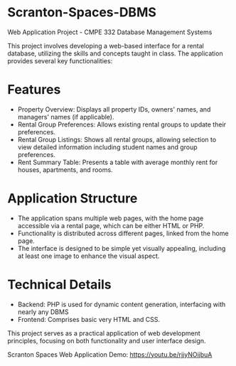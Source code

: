 # Scranton-Spaces-DBMS
Web Application Project - CMPE 332 Database Management Systems

This project involves developing a web-based interface for a rental database, utilizing the skills and concepts taught in class. The application provides several key functionalities:
# Features
- Property Overview: Displays all property IDs, owners' names, and managers' names (if applicable).
- Rental Group Preferences: Allows existing rental groups to update their preferences.
- Rental Group Listings: Shows all rental groups, allowing selection to view detailed information including student names and group preferences.
- Rent Summary Table: Presents a table with average monthly rent for houses, apartments, and rooms.

# Application Structure
- The application spans multiple web pages, with the home page accessible via a rental page, which can be either HTML or PHP.
- Functionality is distributed across different pages, linked from the home page.
- The interface is designed to be simple yet visually appealing, including at least one image to enhance the visual aspect.

# Technical Details
- Backend: PHP is used for dynamic content generation, interfacing with nearly any DBMS
- Frontend: Comprises basic very HTML and CSS.

This project serves as a practical application of web development principles, focusing on both functionality and user interface design.

Scranton Spaces Web Application Demo: https://youtu.be/rjjyNOijbuA
